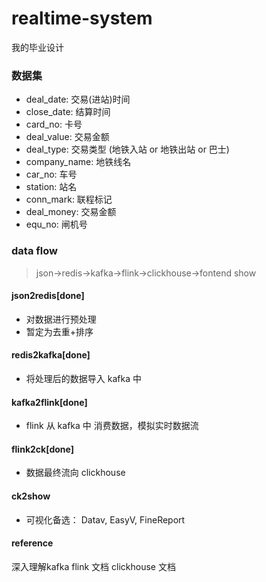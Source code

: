 # realtime-system
我的毕业设计

### 数据集
- deal_date: 交易(进站)时间
- close_date: 结算时间
- card_no: 卡号
- deal_value: 交易金额
- deal_type: 交易类型 (地铁入站 or 地铁出站 or 巴士)
- company_name: 地铁线名
- car_no: 车号
- station: 站名
- conn_mark: 联程标记
- deal_money: 交易金额
- equ_no: 闸机号

### data flow
> json->redis->kafka->flink->clickhouse->fontend show

#### json2redis[done]
- 对数据进行预处理
- 暂定为去重+排序
#### redis2kafka[done]
- 将处理后的数据导入 kafka 中

#### kafka2flink[done]
- flink 从 kafka 中 消费数据，模拟实时数据流

#### flink2ck[done]
- 数据最终流向 clickhouse

#### ck2show
- 可视化备选： Datav, EasyV, FineReport

#### reference
深入理解kafka
flink 文档
clickhouse 文档


